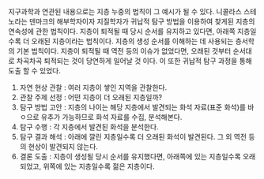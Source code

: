 지구과학과 연관된 내용으로는 지층 누중의 법칙이 그 예시가 될 수 있다.
니콜라스 스테노라는 덴마크의 해부학자이자 지질학자가 귀납적 탐구 방법을 이용하여 찾게된 지층의 연속성에 관한 법칙이다.
지층이 퇴적될 때 당시 순서를 유지하고 있다면, 아래쪽 지층일수록 더 오래된 지층이라는 법칙이다.
지층의 생성 순서를 이해하는 데 사용되는 층서학의 기본 법칙이다. 
지층이 퇴적될 때 역전 등의 이슈가 없었다면, 오래된 것부터 순서대로 차곡차곡 퇴적되는 것이 당연하게 일어날 것 이다.
이 또한 귀납적 탐구 과정을 통해 도출 할 수 있었다.

1. 자연 현상 관찰 : 여러 지층이 쌓인 지역을 관찰한다.
2. 관찰 주제 선정 : 어떤 지층이 더 오래된 지층일까?
3. 탐구 방법 고안 : 지층의 나이는 해당 지층에서 발견되는 화석 자료(표준 화석)를 바ㅇ으로 유추가 가능하므로 화석 자료를 수집, 분석해본다.
4. 탐구 수행 : 각 지층에서 발견된 화석을 분석한다.
5. 탐구 결과 해석 : 아래에 깔린 지층일수록 더 오래된 화석이 발견된다. 그 외 역전 등의 현상이 발견되지 않는다.
6. 결론 도출 : 지층이 생성될  당시 순서를 유지했다면, 아래쪽에 있는 지층일수록 오래되었고, 위쪽에 있는 지층일수록 젊은 지층이다.